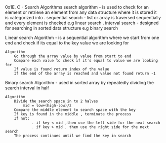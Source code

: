0x1E. C - Search Algorithms
search algorithm - is used to check for an element or retrieve an element from any data structure where it is stored
    it is categorized into 
        . sequential search - list or array is traversed sequentially and every element is checked
           e.g linear search
        . interval search - designed for searching in sorted data structure
            e.g binary search

Linear search Algorithm - is a sequential algorithm where we start from one end and check if its equal to the key value we are looking for

    Algorithm
        Go through the array value by value from start to end
        Compare each value to check if it's equal to value we are looking for
        If value is found return index of the value
        If the end of the array is reached and value not found return -1
Binary search Algorithm - used in sorted array by repeatedly dividing the search interval in half

    Algorithm
        Divide the search space in to 2 halves
            mid = low+(high-low)/2
        Compare the middle element to search space with the key
        If key is found in the middle , terminate the process
        If not:
                . if key < mid ,then use the left side for the next search
                . if key > mid , then use the right side for the next search
        The process continues until we find the key in search
